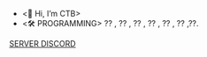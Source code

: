 - <👋 Hi, I’m CTB>
- <🛠️ PROGRAMMING> ??  , ?? , ??  , ??  , ??  , ??  ,??. 

[SERVER DISCORD](https://discord.gg/zSbrRvNH)
